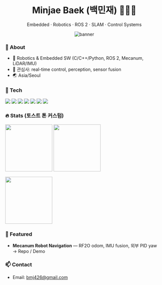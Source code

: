 <!-- Warm Toast Theme -->
<h1 align="center">Minjae Baek (백민재) 🧑🏻‍🔧</h1>
<p align="center">Embedded · Robotics · ROS 2 · SLAM · Control Systems</p>

<p align="center">
  <img src="./assets/gh_banner_toast.svg" alt="banner"/>
</p>

### 👋 About
- 🤖 Robotics & Embedded SW (C/C++/Python, ROS 2, Mecanum, LiDAR/IMU)
- 🎯 관심사: real-time control, perception, sensor fusion
- 🌏 Asia/Seoul

### 🧰 Tech
<img src="https://img.shields.io/badge/C-5A341E?logo=c&logoColor=FFF5E6&labelColor=7A4E2D"/>
<img src="https://img.shields.io/badge/C++-5A341E?logo=cplusplus&logoColor=FFF5E6&labelColor=7A4E2D"/>
<img src="https://img.shields.io/badge/Python-5A341E?logo=python&logoColor=FFF5E6&labelColor=7A4E2D"/>
<img src="https://img.shields.io/badge/ROS%202-5A341E?logo=ros&logoColor=FFF5E6&labelColor=7A4E2D"/>
<img src="https://img.shields.io/badge/Ubuntu-5A341E?logo=ubuntu&logoColor=FFF5E6&labelColor=7A4E2D"/>
<img src="https://img.shields.io/badge/Jetson-5A341E?logo=nvidia&logoColor=FFF5E6&labelColor=7A4E2D"/>
<img src="https://img.shields.io/badge/Raspberry%20Pi-5A341E?logo=raspberrypi&logoColor=FFF5E6&labelColor=7A4E2D"/>

### 🔥 Stats (토스트 톤 커스텀)
<p>
  <img height="150" src="https://github-readme-stats.vercel.app/api?username=YOUR_USERNAME&show_icons=true&rank_icon=github&title_color=5A341E&text_color=5A341E&icon_color=7A4E2D&bg_color=FFF5E6&hide_border=true"/>
  <img height="150" src="https://github-readme-stats.vercel.app/api/top-langs/?username=YOUR_USERNAME&layout=compact&title_color=5A341E&text_color=5A341E&bg_color=FFF5E6&hide_border=true"/>
</p>
<p>
  <img height="150" src="https://streak-stats.demolab.com?user=YOUR_USERNAME&background=FFF5E6&ring=7A4E2D&fire=D6A676&currStreakNum=5A341E&sideNums=5A341E&currStreakLabel=7A4E2D&sideLabels=5A341E&dates=7A4E2D&hide_border=true"/>
</p>

### 🧩 Featured
- **Mecanum Robot Navigation** — RF2O odom, IMU fusion, 외부 PID yaw  
  → Repo / Demo

### 📫 Contact
- Email: bmj426@gmail.com
